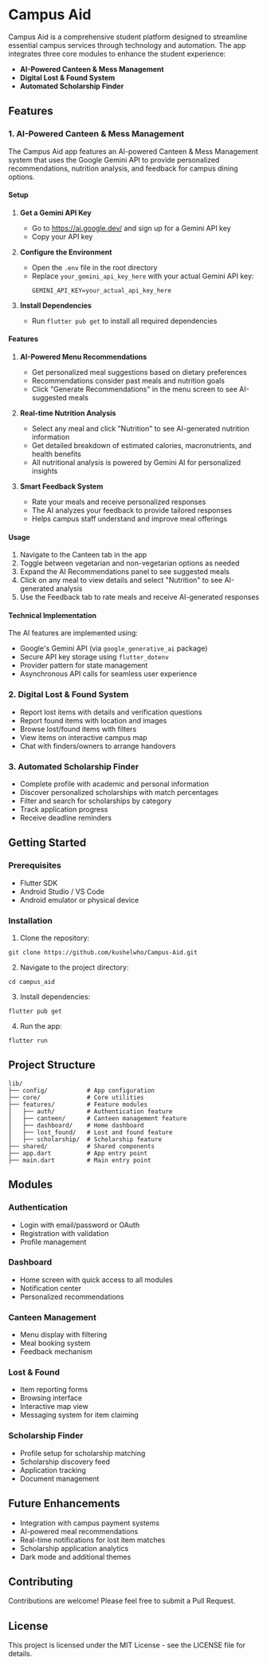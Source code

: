 # Campus Aid

Campus Aid is a comprehensive student platform designed to streamline essential campus services through technology and automation. The app integrates three core modules to enhance the student experience:

- **AI-Powered Canteen & Mess Management**
- **Digital Lost & Found System**
- **Automated Scholarship Finder**

## Features

### 1. AI-Powered Canteen & Mess Management

The Campus Aid app features an AI-powered Canteen & Mess Management system that uses the Google Gemini API to provide personalized recommendations, nutrition analysis, and feedback for campus dining options.

#### Setup

1. **Get a Gemini API Key**
   - Go to https://ai.google.dev/ and sign up for a Gemini API key
   - Copy your API key

2. **Configure the Environment**
   - Open the `.env` file in the root directory
   - Replace `your_gemini_api_key_here` with your actual Gemini API key:
     ```
     GEMINI_API_KEY=your_actual_api_key_here
     ```

3. **Install Dependencies**
   - Run `flutter pub get` to install all required dependencies

#### Features

1. **AI-Powered Menu Recommendations**
   - Get personalized meal suggestions based on dietary preferences
   - Recommendations consider past meals and nutrition goals
   - Click "Generate Recommendations" in the menu screen to see AI-suggested meals

2. **Real-time Nutrition Analysis**
   - Select any meal and click "Nutrition" to see AI-generated nutrition information
   - Get detailed breakdown of estimated calories, macronutrients, and health benefits
   - All nutritional analysis is powered by Gemini AI for personalized insights

3. **Smart Feedback System**
   - Rate your meals and receive personalized responses
   - The AI analyzes your feedback to provide tailored responses
   - Helps campus staff understand and improve meal offerings

#### Usage

1. Navigate to the Canteen tab in the app
2. Toggle between vegetarian and non-vegetarian options as needed
3. Expand the AI Recommendations panel to see suggested meals
4. Click on any meal to view details and select "Nutrition" to see AI-generated analysis
5. Use the Feedback tab to rate meals and receive AI-generated responses

#### Technical Implementation

The AI features are implemented using:
- Google's Gemini API (via `google_generative_ai` package)
- Secure API key storage using `flutter_dotenv`
- Provider pattern for state management
- Asynchronous API calls for seamless user experience

### 2. Digital Lost & Found System
- Report lost items with details and verification questions
- Report found items with location and images
- Browse lost/found items with filters
- View items on interactive campus map
- Chat with finders/owners to arrange handovers

### 3. Automated Scholarship Finder
- Complete profile with academic and personal information
- Discover personalized scholarships with match percentages
- Filter and search for scholarships by category
- Track application progress
- Receive deadline reminders

## Getting Started

### Prerequisites
- Flutter SDK
- Android Studio / VS Code
- Android emulator or physical device

### Installation
1. Clone the repository:
```
git clone https://github.com/kushelwho/Campus-Aid.git
```

2. Navigate to the project directory:
```
cd campus_aid
```

3. Install dependencies:
```
flutter pub get
```

4. Run the app:
```
flutter run
```

## Project Structure
```
lib/
├── config/           # App configuration
├── core/             # Core utilities
├── features/         # Feature modules
│   ├── auth/         # Authentication feature
│   ├── canteen/      # Canteen management feature
│   ├── dashboard/    # Home dashboard
│   ├── lost_found/   # Lost and found feature
│   ├── scholarship/  # Scholarship feature
├── shared/           # Shared components
├── app.dart          # App entry point
├── main.dart         # Main entry point
```

## Modules

### Authentication
- Login with email/password or OAuth
- Registration with validation
- Profile management

### Dashboard
- Home screen with quick access to all modules
- Notification center
- Personalized recommendations

### Canteen Management
- Menu display with filtering
- Meal booking system
- Feedback mechanism

### Lost & Found
- Item reporting forms
- Browsing interface
- Interactive map view
- Messaging system for item claiming

### Scholarship Finder
- Profile setup for scholarship matching
- Scholarship discovery feed
- Application tracking
- Document management

## Future Enhancements
- Integration with campus payment systems
- AI-powered meal recommendations
- Real-time notifications for lost item matches
- Scholarship application analytics
- Dark mode and additional themes

## Contributing
Contributions are welcome! Please feel free to submit a Pull Request.

## License
This project is licensed under the MIT License - see the LICENSE file for details.
